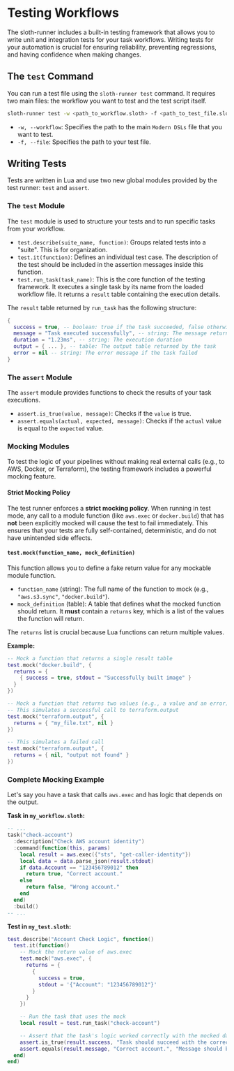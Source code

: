 # Testing Workflows

The sloth-runner includes a built-in testing framework that allows you to write unit and integration tests for your task workflows. Writing tests for your automation is crucial for ensuring reliability, preventing regressions, and having confidence when making changes.

## The `test` Command

You can run a test file using the `sloth-runner test` command. It requires two main files: the workflow you want to test and the test script itself.

```bash
sloth-runner test -w <path_to_workflow.sloth> -f <path_to_test_file.sloth>
```

-   `-w, --workflow`: Specifies the path to the main `Modern DSLs` file that you want to test.
-   `-f, --file`: Specifies the path to your test file.

## Writing Tests

Tests are written in Lua and use two new global modules provided by the test runner: `test` and `assert`.

### The `test` Module

The `test` module is used to structure your tests and to run specific tasks from your workflow.

-   `test.describe(suite_name, function)`: Groups related tests into a "suite". This is for organization.
-   `test.it(function)`: Defines an individual test case. The description of the test should be included in the assertion messages inside this function.
-   `test.run_task(task_name)`: This is the core function of the testing framework. It executes a single task by its name from the loaded workflow file. It returns a `result` table containing the execution details.

The `result` table returned by `run_task` has the following structure:

```lua
{
  success = true, -- boolean: true if the task succeeded, false otherwise
  message = "Task executed successfully", -- string: The message returned by the task
  duration = "1.23ms", -- string: The execution duration
  output = { ... }, -- table: The output table returned by the task
  error = nil -- string: The error message if the task failed
}
```

### The `assert` Module

The `assert` module provides functions to check the results of your task executions.

-   `assert.is_true(value, message)`: Checks if the `value` is true.
-   `assert.equals(actual, expected, message)`: Checks if the `actual` value is equal to the `expected` value.

### Mocking Modules

To test the logic of your pipelines without making real external calls (e.g., to AWS, Docker, or Terraform), the testing framework includes a powerful mocking feature.

#### Strict Mocking Policy

The test runner enforces a **strict mocking policy**. When running in test mode, any call to a module function (like `aws.exec` or `docker.build`) that has **not** been explicitly mocked will cause the test to fail immediately. This ensures that your tests are fully self-contained, deterministic, and do not have unintended side effects.

#### `test.mock(function_name, mock_definition)`

This function allows you to define a fake return value for any mockable module function.

-   `function_name` (string): The full name of the function to mock (e.g., `"aws.s3.sync"`, `"docker.build"`).
-   `mock_definition` (table): A table that defines what the mocked function should return. It **must** contain a `returns` key, which is a list of the values the function will return.

The `returns` list is crucial because Lua functions can return multiple values.

**Example:**

```lua
-- Mock a function that returns a single result table
test.mock("docker.build", {
  returns = {
    { success = true, stdout = "Successfully built image" }
  }
})

-- Mock a function that returns two values (e.g., a value and an error)
-- This simulates a successful call to terraform.output
test.mock("terraform.output", {
  returns = { "my_file.txt", nil }
})

-- This simulates a failed call
test.mock("terraform.output", {
  returns = { nil, "output not found" }
})
```

### Complete Mocking Example

Let's say you have a task that calls `aws.exec` and has logic that depends on the output.

**Task in `my_workflow.sloth`:**
```lua
-- ...
task("check-account")
  :description("Check AWS account identity")
  :command(function(this, params)
    local result = aws.exec({"sts", "get-caller-identity"})
    local data = data.parse_json(result.stdout)
    if data.Account == "123456789012" then
      return true, "Correct account."
    else
      return false, "Wrong account."
    end
  end)
  :build()
-- ...
```

**Test in `my_test.sloth`:**
```lua
test.describe("Account Check Logic", function()
  test.it(function()
    -- Mock the return value of aws.exec
    test.mock("aws.exec", {
      returns = {
        {
          success = true,
          stdout = '{"Account": "123456789012"}'
        }
      }
    })

    -- Run the task that uses the mock
    local result = test.run_task("check-account")

    -- Assert that the task's logic worked correctly with the mocked data
    assert.is_true(result.success, "Task should succeed with the correct account ID")
    assert.equals(result.message, "Correct account.", "Message should be correct")
  end)
end)
```
